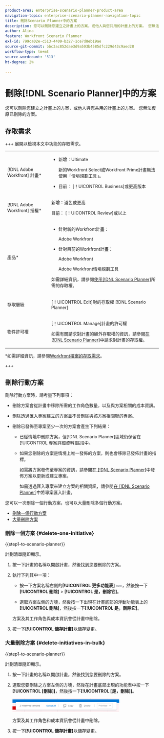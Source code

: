 ```yaml
---
product-area: enterprise-scenario-planner-product-area
navigation-topic: enterprise-scenario-planner-navigation-topic
title: 刪除Scenario Planner中的方案
description: 您可以刪除您建立之計畫上的方案，或他人與您共用的計畫上的方案。 您無法復原已刪除的方案。
author: Alina
feature: Workfront Scenario Planner
exl-id: 799ca02e-c513-4409-b327-1ce7d8eb19ae
source-git-commit: bbc3ac852dae3d9a503b4585dfc229d43c9aed28
workflow-type: tm+mt
source-wordcount: '513'
ht-degree: 2%

---
```


# 刪除[!DNL Scenario Planner]中的方案

您可以刪除您建立之計畫上的方案，或他人與您共用的計畫上的方案。 您無法復原已刪除的方案。

## 存取需求

+++ 展開以檢視本文中功能的存取需求。

<table style="table-layout:auto"> 
 <col> 
 <col> 
 <tbody> 
  <tr> 
   <td> <p>[!DNL Adobe Workfront] 計畫*</p> </td> 
   <td> <ul></li>
   <li><p>新增：Ultimate </p></li>
   <p>新的Workfront Select或Workfront Prime計畫無法使用「情境規劃工具」。 </p>
   <li><p>目前： [！UICONTROL Business]或更高版本</p></ul>
   </td> 
  </tr> 
  <tr> 
   <td> <p>[!DNL Adobe Workfront] 授權*</p> </td> 
   <td> <p>新增：淺色或更高</p> 
   <p>目前： [！UICONTROL Review]或以上</p> </td> 
  </tr> 
  <tr> 
   <td>產品* </td> 
   <td> <ul><li><p>針對新的Workfront計畫：</p><p> Adobe Workfront</li></p>
   <li><p>針對目前的Workfront計畫： </p>
   <p>Adobe Workfront</p> <p>Adobe Workfront情境規劃工具</p></li></ul>

<p>如需詳細資訊，請參閱<a href="../scenario-planner/access-needed-to-use-sp.md" class="MCXref xref">使用[!DNL Scenario Planner]</a>所需的存取權。 </p> </td> 
  </tr> 
  <tr data-mc-conditions=""> 
   <td>存取層級 </td> 
   <td> <p>[！UICONTROL Edit]對的存取權 [!DNL Scenario Planner]</p> </td> 
  </tr> 
  <tr data-mc-conditions=""> 
   <td> <p>物件許可權 </p> </td> 
   <td> <p>[！UICONTROL Manage]計畫的許可權</p> <p>如需有關請求對計畫的額外存取權的資訊，請參閱<a href="../scenario-planner/request-access-to-plan.md" class="MCXref xref">在[!DNL Scenario Planner]</a>中請求對計畫的存取權。</p> </td> 
  </tr> 
 </tbody> 
</table>

*如需詳細資訊，請參閱[Workfront檔案的存取需求](/help/quicksilver/administration-and-setup/add-users/access-levels-and-object-permissions/access-level-requirements-in-documentation.md)。

+++

## 刪除行動方案

刪除行動方案時，請考量下列事項：

* 刪除方案會從計畫中移除所需的工作角色數量，以及與方案相關的成本資訊。
* 刪除透過匯入專案建立的方案並不會刪除與該方案相關聯的專案。
* 刪除已發佈至專案至少一次的方案會產生下列結果：

   * 已從情境中刪除方案，但[!DNL Scenario Planner]區域仍保留在[!UICONTROL 專案詳細資料]區段中。
   * 如果您刪除的方案是情境上唯一發佈的方案，則也會移除已發佈計畫的指標。

     如需將方案發佈至專案的資訊，請參閱[在 [!DNL Scenario Planner]](../scenario-planner/publish-scenarios-update-projects.md)中發佈方案以更新或建立專案。

     如需透過匯入專案來建立方案的相關資訊，請參閱[在 [!DNL Scenario Planner]](../scenario-planner/import-projects-to-plans.md)中將專案匯入計畫。

您可以一次刪除一個行動方案，也可以大量刪除多個行動方案。

* [刪除一個行動方案](#delete-one-initiative)
* [大量刪除方案](#delete-initiatives-in-bulk)

### 刪除一個方案 {#delete-one-initiative}

{{step1-to-scenario-planner}}

計劃清單隨即顯示。

1. 按一下計畫的名稱以開啟計畫，然後找到您要刪除的方案。
1. 執行下列其中一項：

   * 按一下方案名稱右側的&#x200B;**[!UICONTROL 更多功能表]** ![](assets/more-menu.png)，然後按一下&#x200B;**[!UICONTROL 刪除]** > **[!UICONTROL 是，刪除它]**。

   * 選取方案左側的方塊，然後按一下出現在計畫底部的浮動功能表上的&#x200B;**[!UICONTROL 刪除]**，然後按一下&#x200B;**[!UICONTROL 是，刪除它]**。

   方案及其工作角色與成本資訊會從計畫中刪除。

1. 按一下&#x200B;**[!UICONTROL 儲存計畫]**&#x200B;以儲存變更。

### 大量刪除方案 {#delete-initiatives-in-bulk}

{{step1-to-scenario-planner}}

計劃清單隨即顯示。

1. 按一下計畫的名稱以開啟計畫，然後找到您要刪除的方案。
1. 選取您要刪除之方案左側的方塊，然後在計畫底部出現的功能表中按一下&#x200B;**[!UICONTROL [刪除]]**，然後按一下&#x200B;**[!UICONTROL [是，刪除]]**。

   ![](assets/bottom-manage-initiative-menu-350x45.png)

   方案及其工作角色和成本資訊會從計畫中刪除。

1. 按一下&#x200B;**[!UICONTROL 儲存計畫]**&#x200B;以儲存變更。
